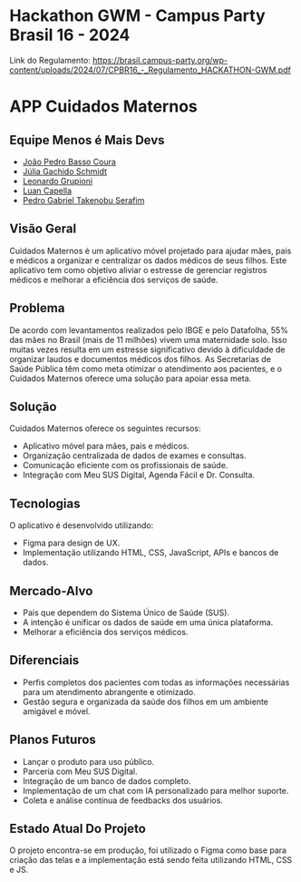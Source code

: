 # Hackathon GWM - Campus Party Brasil 16 - 2024

Link do Regulamento: https://brasil.campus-party.org/wp-content/uploads/2024/07/CPBR16_-_Regulamento_HACKATHON-GWM.pdf 

# APP Cuidados Maternos

## Equipe Menos é Mais Devs

- [João Pedro Basso Coura](https://www.linkedin.com/in/jpbcoura/)
- [Júlia Gachido Schmidt](http://www.linkedin.com/in/julia-gachido-schmidt)
- [Leonardo Grupioni](https://www.linkedin.com/in/leonardo-grupioni/)
- [Luan Capella](https://www.linkedin.com/in/luan-capella/)
- [Pedro Gabriel Takenobu Serafim](https://www.linkedin.com/in/pedro-gabriel-takenobu-serafim/)

## Visão Geral

Cuidados Maternos é um aplicativo móvel projetado para ajudar mães, pais e médicos a organizar e centralizar os dados médicos de seus filhos. Este aplicativo tem como objetivo aliviar o estresse de gerenciar registros médicos e melhorar a eficiência dos serviços de saúde.

## Problema

De acordo com levantamentos realizados pelo IBGE e pelo Datafolha, 55% das mães no Brasil (mais de 11 milhões) vivem uma maternidade solo. Isso muitas vezes resulta em um estresse significativo devido à dificuldade de organizar laudos e documentos médicos dos filhos. As Secretarias de Saúde Pública têm como meta otimizar o atendimento aos pacientes, e o Cuidados Maternos oferece uma solução para apoiar essa meta.

## Solução

Cuidados Maternos oferece os seguintes recursos:
- Aplicativo móvel para mães, pais e médicos.
- Organização centralizada de dados de exames e consultas.
- Comunicação eficiente com os profissionais de saúde.
- Integração com Meu SUS Digital, Agenda Fácil e Dr. Consulta.

## Tecnologias

O aplicativo é desenvolvido utilizando:
- Figma para design de UX.
- Implementação utilizando HTML, CSS, JavaScript, APIs e bancos de dados.

## Mercado-Alvo

- Pais que dependem do Sistema Único de Saúde (SUS).
- A intenção é unificar os dados de saúde em uma única plataforma.
- Melhorar a eficiência dos serviços médicos.

## Diferenciais

- Perfis completos dos pacientes com todas as informações necessárias para um atendimento abrangente e otimizado.
- Gestão segura e organizada da saúde dos filhos em um ambiente amigável e móvel.

## Planos Futuros

- Lançar o produto para uso público.
- Parceria com Meu SUS Digital.
- Integração de um banco de dados completo.
- Implementação de um chat com IA personalizado para melhor suporte.
- Coleta e análise contínua de feedbacks dos usuários.

## Estado Atual Do Projeto

O projeto encontra-se em produção, foi utilizado o Figma como base para criação das telas e a implementação está sendo feita utilizando HTML, CSS e JS.

